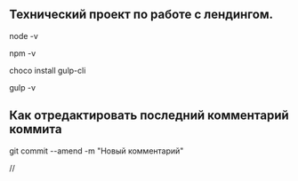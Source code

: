 ## Технический проект по работе с лендингом.
node -v

npm -v

choco install gulp-cli

gulp -v

## Как отредактировать последний комментарий коммита

git commit --amend -m "Новый комментарий"

//

